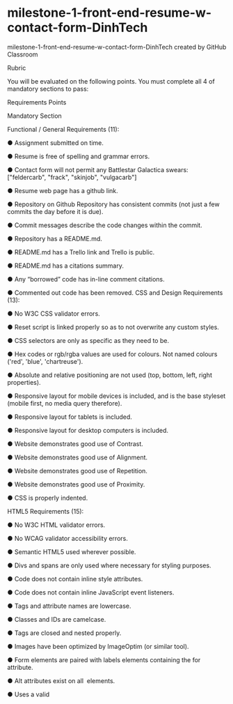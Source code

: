 # milestone-1-front-end-resume-w-contact-form-DinhTech
milestone-1-front-end-resume-w-contact-form-DinhTech created by GitHub Classroom

Rubric

You will be evaluated on the following points. You must complete all 4 of mandatory sections to pass:

Requirements Points

Mandatory Section

Functional / General Requirements (11):

● Assignment submitted on time.

● Resume is free of spelling and grammar errors.

● Contact form will not permit any Battlestar Galactica swears: ["feldercarb", "frack", "skinjob",
"vulgacarb"]

● Resume web page has a github link.

● Repository on Github Repository has consistent commits (not just a few commits the day before it is
due).

● Commit messages describe the code changes within the commit.

● Repository has a README.md.

● README.md has a Trello link and Trello is public.

● README.md has a citations summary.

● Any “borrowed” code has in-line comment citations.

● Commented out code has been removed.
CSS and Design Requirements (13):

● No W3C CSS validator errors.

● Reset script is linked properly so as to not overwrite any custom styles.

● CSS selectors are only as specific as they need to be.

● Hex codes or rgb/rgba values are used for colours. Not named colours ('red', 'blue', 'chartreuse').

● Absolute and relative positioning are not used (top, bottom, left, right properties).

● Responsive layout for mobile devices is included, and is the base styleset (mobile first, no media query
therefore).

● Responsive layout for tablets is included.

● Responsive layout for desktop computers is included.

● Website demonstrates good use of Contrast.

● Website demonstrates good use of Alignment.

● Website demonstrates good use of Repetition.

● Website demonstrates good use of Proximity.

● CSS is properly indented.

HTML5 Requirements (15):

● No W3C HTML validator errors.

● No WCAG validator accessibility errors.

● Semantic HTML5 used wherever possible.

● Divs and spans are only used where necessary for styling purposes.

● Code does not contain inline style attributes.

● Code does not contain inline JavaScript event listeners.

● Tags and attribute names are lowercase.

● Classes and IDs are camelcase.

● Tags are closed and nested properly.

● Images have been optimized by ImageOptim (or similar tool).

● Form elements are paired with labels elements containing the for attribute.

● Alt attributes exist on all <img> elements.

● Uses a valid <title> element with a valid text node.

● Uses description metadata.

61

● HTML is properly indented.

JavaScript Requirements (22):

● No console errors while running the site AND no errors when validating JS at
https://esprima.org/demo/validate.html

● Code avoids hardcoded values where possible, using constants values instead.

● Unused or unreachable code is not present.

● No console.log()’s are present (unless you have strong justification for why you need it).

● Variables and constants are in camelcase, functions and methods are in pascalcase.

● Variables, constants, methods and functions are named semantically.

● Global variables (var) are not used, only let and const are used.

● All variables are declared before being used.

● Constants are used over variables when possible.

● Code is well-structured (one entry point, one exit point per code block), no returns (other than at the end
of a method), breaks or continues are used.

● JavaScript does not add inline CSS styles.

● When selecting elements with JavaScript, if a reference to a more direct parent exists, that is used for the
selection rather than the document node (myList.querySelector() vs document.querySelector).

● Javascript named methods contain a docstring comment describing inputs, outputs and purpose.

● Code that will run at the same point in all branches of a decision is removed from the decision.

● For and for-of/for-in loops are used over while loops where appropriate (counter-controlled, array
iteration).

● Form errors are displayed in an unordered list so the user can see multiple errors at once.

● The form will only submit if the form validates, otherwise the default submit behaviour will be prevented.

● ES6 techniques are used over ES5 techniques (for-of over array.forEach, arrow functions over anonymous
functions, etc).

● Variables and constants are scoped appropriately.

● Variables and constants are declared at the beginning of their parent code block.

● The script is deferred.

● JavaScript is properly indented.
Challenge / Optional Section

● A unique/unanticipated feature not mentioned in this document has been added.

● Content can be filtered, either with buttons, collapsibles, or another method.

● FontAwesome icons have been added.

● A visual portfolio has been added.

4

Total: 65

https://trello.com/b/SdNnHSoz/milestone-1-front-end-project
